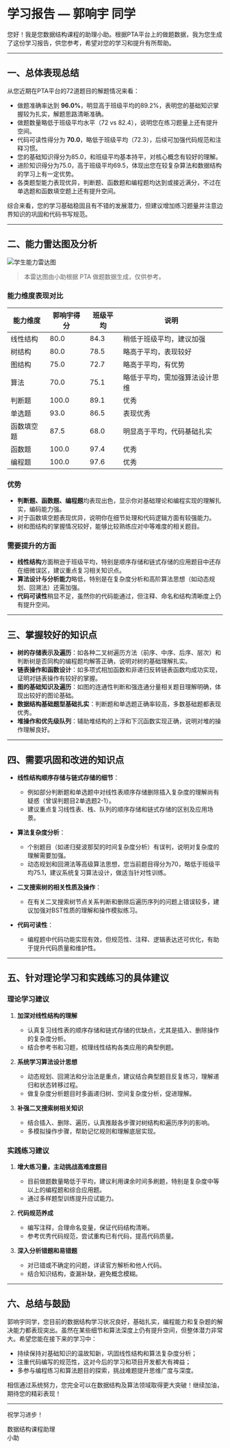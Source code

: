 # 学习报告 — 郭响宇 同学

您好！我是您数据结构课程的助理小助。根据PTA平台上的做题数据，我为您生成了这份学习报告，供您参考，希望对您的学习和提升有所帮助。

---

## 一、总体表现总结

从您近期在PTA平台的72道题目的解题情况来看：

- 做题准确率达到 **96.0%**，明显高于班级平均的89.2%，表明您的基础知识掌握较为扎实，解题思路清晰准确。
- 做题数量略低于班级平均水平（72 vs 82.4），说明您在练习题量上还有提升空间。
- 代码可读性得分为 **70.0**，略低于班级平均（72.3），后续可加强代码规范和注释习惯。
- 您的基础知识得分为85.0，和班级平均基本持平，对核心概念有较好的理解。
- 进阶知识得分为75.0，高于班级平均69.5，体现出您在较复杂算法和数据结构的学习上有一定优势。
- 各类题型能力表现优异，判断题、函数题和编程题均达到或接近满分，不过在单选题和函数填空题上还有提升空间。

综合来看，您的学习基础稳固且有不错的发展潜力，但建议增加练习题量并注意边界知识的巩固和代码书写规范。

---

## 二、能力雷达图及分析

![学生能力雷达图](http://10.214.242.220:2249/charts/3240102521_charts.png)

> 本雷达图由小助根据 PTA 做题数据生成，仅供参考。

### 能力维度表现对比

| 能力维度   | 郭响宇得分 | 班级平均 | 说明                          |
|------------|------------|----------|-------------------------------|
| 线性结构   | 80.0       | 84.3     | 稍低于班级平均，建议加强     |
| 树结构     | 80.0       | 78.5     | 略高于平均，表现较好         |
| 图结构     | 75.0       | 72.7     | 略高于平均，有优势           |
| 算法       | 70.0       | 75.1     | 略低于平均，需加强算法设计思维 |
| 判断题     | 100.0      | 89.1     | 优秀                         |
| 单选题     | 93.0       | 86.5     | 表现优秀                     |
| 函数填空题 | 87.5       | 68.0     | 明显高于平均，代码基础扎实   |
| 函数题     | 100.0      | 97.4     | 优秀                         |
| 编程题     | 100.0      | 97.6     | 优秀                         |

### 优势

- **判断题、函数题、编程题**均表现出色，显示你对基础理论和编程实现的理解扎实，编码能力强。
- 对于函数填空题表现优异，说明你在细节处理和代码逻辑方面有较强能力。
- 树和图结构的掌握情况较好，能够比较熟练应对中等难度的相关题目。

### 需要提升的方面

- **线性结构**方面稍逊于班级平均，特别是顺序存储和链式存储的应用题目中还存在细微误区，建议重点复习相关知识点。
- **算法设计与分析能力**略低，特别是在复杂度分析和高阶算法思想（如动态规划、回溯法）还需加强。
- **代码可读性**稍显不足，虽然你的代码能通过，但注释、命名和结构清晰度上仍有提升空间。

---

## 三、掌握较好的知识点

- **树的存储表示及遍历**：如各种二叉树遍历方法（前序、中序、后序、层次）和判断树是否同构的编程题均解答正确，说明对树的基础理解扎实。
- **链表操作和函数设计**：如多项式相加函数和非递归反转链表函数均成功实现，证明对链表操作有较好的掌握。
- **图的基础知识及遍历**：如图的连通性判断和强连通分量相关题目理解明确，体现出较好的图论基础。
- **数据结构基础题型基础扎实**：判断题和单选题正确率较高，多数基础题都表现优秀。
- **堆操作和优先级队列**：辅助堆结构的上浮和下沉函数实现正确，说明对堆的操作理解良好。

---

## 四、需要巩固和改进的知识点

- **线性结构顺序存储与链式存储的细节**：
  - 例如部分判断题和单选题中对线性表顺序存储删除插入复杂度的理解尚有疑惑（曾误判题目2单选题2-1）。
  - 建议重点复习线性表、栈、队列的顺序存储和链式存储的区别及应用场景。

- **算法复杂度分析**：
  - 个别题目（如递归斐波那契的时间复杂度分析）有误判，说明对复杂度的理解需要加强。
  - 动态规划和回溯法等高级算法思想，您当前题目得分为70，略低于班级平均75.1，建议系统复习算法设计，做适当针对性训练。

- **二叉搜索树的相关性质及操作**：
  - 在有关二叉搜索树节点关系判断和删除后遍历序列的问题上错误较多，建议加强对BST性质的理解和操作模拟练习。

- **代码可读性**：
  - 编程题中代码功能实现有效，但规范性、注释、逻辑表达还可优化，有助于提升代码质量和维护性。

---

## 五、针对理论学习和实践练习的具体建议

### 理论学习建议

1. **加深对线性结构的理解**  
   - 认真复习线性表的顺序存储和链式存储的优缺点，尤其是插入、删除操作的复杂度分析。
   - 结合参考书和习题，梳理线性结构各类应用的典型例题。

2. **系统学习算法设计思想**  
   - 动态规划、回溯法和分治法是重点，建议结合典型题目反复练习，理解递归和状态转移过程。
   - 做复杂度分析题目时多画递归树、空间复杂度分析，促进理解。

3. **补强二叉搜索树相关知识**  
   - 结合插入、删除、遍历，认真推敲各步骤对树结构和遍历序列的影响。
   - 多模拟操作步骤，帮助记忆规则和理解底层实现。

### 实践练习建议

1. **增大练习量，主动挑战高难度题目**  
   - 目前做题数量略低于平均，建议利用课余时间多刷题，特别是复杂度中等以上的编程题和综合应用题。
   - 通过多样题型训练提升应试能力。

2. **代码规范养成**  
   - 编写注释，合理命名变量，保证代码结构清晰。
   - 参考优秀代码规范，尝试重构已有代码，提高代码质量。

3. **深入分析错题和易错题**  
   - 对已错或不确定的问题，详读官方解析和他人代码。
   - 结合知识结构，查漏补缺，避免概念模糊。

---

## 六、总结与鼓励

郭响宇同学，您目前的数据结构学习状况良好，基础扎实，编程能力和复杂题的解决能力都表现突出。虽然在某些细节和算法深度上仍有提升空间，但整体潜力非常大。希望您能在接下来的学习中：

- 持续保持对基础知识的温故知新，巩固线性结构和算法复杂度分析；
- 注重代码编写的规范性，这对今后的学习和项目开发都大有裨益；
- 多参与编程练习和算法题目的探索，挑战难题提升思维广度与深度。

相信通过系统努力，您完全可以在数据结构及算法领域取得更大突破！继续加油，期待您的精彩表现！

---

祝学习进步！

数据结构课程助理  
小助
